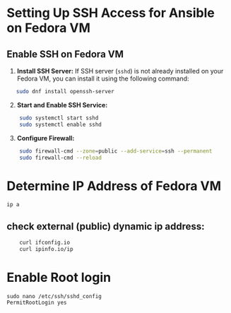 # Setting Up SSH Access for Ansible on Fedora VM

## Enable SSH on Fedora VM

1. **Install SSH Server:**
   If SSH server (`sshd`) is not already installed on your Fedora VM, you can install it using the following command:
```bash
   sudo dnf install openssh-server
```

2. **Start and Enable SSH Service:**
```bash
    sudo systemctl start sshd
    sudo systemctl enable sshd
```

3. **Configure Firewall:**
```bash
    sudo firewall-cmd --zone=public --add-service=ssh --permanent
    sudo firewall-cmd --reload
```

# Determine IP Address of Fedora VM
`ip a`

## check external (public) dynamic ip address:
```bash
    curl ifconfig.io
    curl ipinfo.io/ip
```
# Enable Root login
```
sudo nano /etc/ssh/sshd_config
PermitRootLogin yes
```